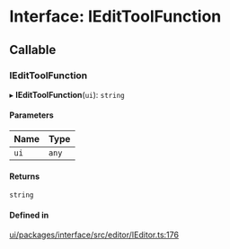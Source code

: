 # Interface: IEditToolFunction

## Callable

### IEditToolFunction

▸ **IEditToolFunction**(`ui`): `string`

#### Parameters

| Name | Type |
| :------ | :------ |
| `ui` | `any` |

#### Returns

`string`

#### Defined in

[ui/packages/interface/src/editor/IEditor.ts:176](https://github.com/leaferjs/leafer-ui/blob/d1253e2/packages/interface/src/editor/IEditor.ts#L176)
